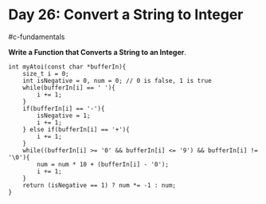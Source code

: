 # Day 26: Convert a String to Integer

#c-fundamentals 

**Write a Function that Converts a String to an Integer**.
```
int myAtoi(const char *bufferIn){
	size_t i = 0;
	int isNegative = 0, num = 0; // 0 is false, 1 is true
	while(bufferIn[i] == ' '){
		i += 1;
	}
	if(bufferIn[i] == '-'){
		isNegative = 1;
		i += 1;
	} else if(bufferIn[i] == '+'){
		i += 1;
	}
	while((bufferIn[i] >= '0' && bufferIn[i] <= '9') && bufferIn[i] != '\0'){
		num = num * 10 + (bufferIn[i] - '0');
		i += 1;
	}
	return (isNegative == 1) ? num *= -1 : num;
}
```